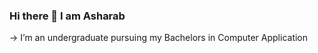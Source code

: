 ### Hi there 👋 I am Asharab
-> I’m an undergraduate pursuing my Bachelors in Computer Application




